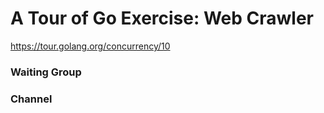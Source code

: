 # A Tour of Go Exercise: Web Crawler

https://tour.golang.org/concurrency/10

### Waiting Group


### Channel